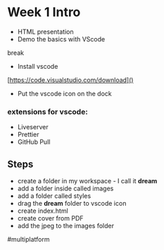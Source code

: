 # Week 1 Intro

- HTML presentation
- Demo the basics with VScode

break

- Install vscode

[https://code.visualstudio.com/download]()

* Put the vscode icon on the dock

### extensions for vscode:

* Liveserver
* Prettier
* GitHub Pull

## Steps

* create a folder in my workspace - I call it **dream**
* add a folder inside called images
* add a folder called styles
* drag the **dream** folder to vscode icon
* create index.html
* create cover from PDF
* add the jpeg to the images folder


#multiplatform